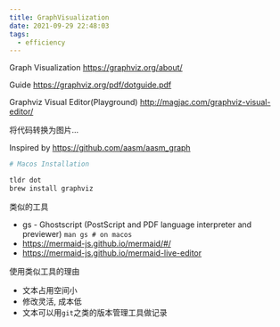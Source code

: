 ```yaml
---
title: GraphVisualization
date: 2021-09-29 22:48:03
tags:
  - efficiency
---
```


Graph Visualization
https://graphviz.org/about/

Guide
https://graphviz.org/pdf/dotguide.pdf

Graphviz Visual Editor(Playground)
http://magjac.com/graphviz-visual-editor/

将代码转换为图片...

Inspired by https://github.com/aasm/aasm_graph

```bash
# Macos Installation

tldr dot
brew install graphviz
```

类似的工具

+ gs - Ghostscript (PostScript and PDF language interpreter and previewer) `man gs # on macos`
+ https://mermaid-js.github.io/mermaid/#/
+ https://mermaid-js.github.io/mermaid-live-editor


使用类似工具的理由

+ 文本占用空间小
+ 修改灵活, 成本低
+ 文本可以用`git`之类的版本管理工具做记录

